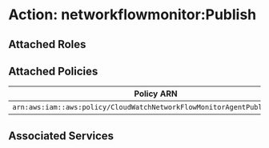 # Action: networkflowmonitor:Publish

## Attached Roles

## Attached Policies

| Policy ARN | Policy Name |
|------------|-------------|
| `arn:aws:iam::aws:policy/CloudWatchNetworkFlowMonitorAgentPublishPolicy` | [CloudWatchNetworkFlowMonitorAgentPublishPolicy](../policies.md#cloudwatchnetworkflowmonitoragentpublishpolicy) |

## Associated Services

